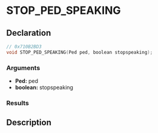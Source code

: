 # STOP_PED_SPEAKING

## Declaration
```cpp
// 0x710B2BD3
void STOP_PED_SPEAKING(Ped ped, boolean stopspeaking);
```

### Arguments
- **Ped:** ped
- **boolean:** stopspeaking

### Results

## Description
